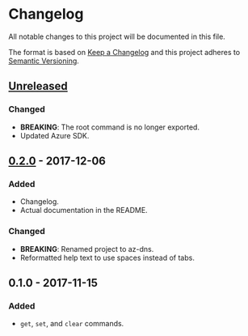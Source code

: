 # Changelog
All notable changes to this project will be documented in this file.

The format is based on [Keep a Changelog] and this project adheres to
[Semantic Versioning].

## [Unreleased]
### Changed
- **BREAKING**: The root command is no longer exported.
- Updated Azure SDK.

## [0.2.0] - 2017-12-06
### Added
- Changelog.
- Actual documentation in the README.

### Changed
- **BREAKING**: Renamed project to az-dns.
- Reformatted help text to use spaces instead of tabs.

## 0.1.0 - 2017-11-15
### Added
- `get`, `set`, and `clear` commands.

[Keep a Changelog]: http://keepachangelog.com/en/1.0.0/
[Semantic Versioning]: https://semver.org/spec/v2.0.0.html

[Unreleased]: https://github.com/elyscape/az-dns/compare/v0.2.0...HEAD
[0.2.0]: https://github.com/elyscape/az-dns/compare/v0.1.0...v0.2.0
